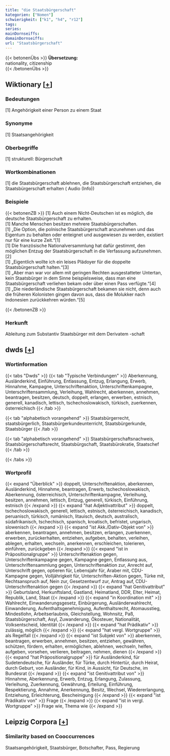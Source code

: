 ```yaml
---
title: "die Staatsbürgerschaft"
kategorien: ["Nomen"]
schwierigkeit: ["k1", "h4", "r12"]
tags:
series:
mainDornseiffs:
domainDornseiffs:
url: "Staatsbürgerschaft"
---
```


{{< betonenÜbs >}}
**Übersetzung:**  
nationality, citizenship  
{{< /betonenÜbs >}}

## Wiktionary [[+](https://de.wiktionary.org/wiki/Staatsbürgerschaft)]

### Bedeutungen
[1] Angehörigkeit einer Person zu einem Staat  

### Synonyme
[1] Staatsangehörigkeit  

### Oberbegriffe
[1] strukturell: Bürgerschaft  

### Wortkombinationen
[1] die Staatsbürgerschaft ablehnen, die Staatsbürgerschaft entziehen, die Staatsbürgerschaft erhalten ( Audio (Info))  

### Beispiele
{{< betonenZB >}}
[1] Auch einem Nicht-Deutschen ist es möglich, die deutsche Staatsbürgerschaft zu erhalten.  
[1] Manche Menschen besitzen mehrere Staatsbürgerschaften.  
[1] „Die Option, die polnische Staatsbürgerschaft anzunehmen und das Eigentum zu behalten oder enteignet und ausgewiesen zu werden, existiert nur für eine kurze Zeit.“[1]  
[1] Die französische Nationalversammlung hat dafür gestimmt, den möglichen Entzug der Staatsbürgerschaft in die Verfassung aufzunehmen.[2]  
[1] „Eigentlich wollte ich ein leises Plädoyer für die doppelte Staatsbürgerschaft halten.“[3]  
[1] „Aber man war vor allem mit geringen Rechten ausgestatteter Untertan, kein Staatsbürger in dem Sinne beispielsweise, dass man eine Staatsbürgerschaft verliehen bekam oder über einen Pass verfügte.“[4]  
[1] „Die niederländische Staatsbürgerschaft bekamen sie nicht, denn auch die früheren Kolonisten gingen davon aus, dass die Molukker nach Indonesien zurückkehren würden.“[5]  

{{< /betonenZB >}}
### Herkunft
Ableitung zum Substantiv Staatsbürger mit dem Derivatem -schaft  



## dwds [[+](https://www.dwds.de/wb/Staatsbürgerschaft)]

### Wortinformation
{{< tabs "Dwds" >}}
{{< tab "Typische Verbindungen" >}}
Aberkennung, Ausländerkind, Einführung, Entlassung, Entzug, Erlangung, Erwerb, Hinnahme, Kampagne, Unterschriftenaktion, Unterschriftenkampagne, Unterschriftensammlung, Verleihung, Wahlrecht, aberkennen, annehmen, beantragen, besitzen, deutsch, doppelt, erlangen, erwerben, estnisch, generell, kanadisch, lettisch, tschechoslowakisch, türkisch, zuerkennen, österreichisch
{{< /tab >}}

{{< tab "alphabetisch vorangehend" >}}
Staatsbürgerrecht, staatsbürgerlich, Staatsbürgerkundeunterricht, Staatsbürgerkunde, Staatsbürger
{{< /tab >}}

{{< tab "alphabetisch vorangehend" >}}
Staatsbürgerschaftsnachweis, Staatsbürgerschaftsrecht, Staatsbürgschaft, Staatsbürokratie, Staatschef
{{< /tab >}}

{{< /tabs >}}

### Wortprofil
{{< expand "Überblick" >}} doppelt, Unterschriftenaktion, aberkennen, Ausländerkind, Hinnahme, beantragen, Erwerb, tschechoslowakisch, Aberkennung, österreichisch, Unterschriftenkampagne, Verleihung, besitzen, annehmen, lettisch, Entzug, generell, türkisch, Einführung, estnisch {{< /expand >}}
{{< expand "hat Adjektivattribut" >}} doppelt, tschechoslowakisch, generell, lettisch, estnisch, österreichisch, kanadisch, peruanisch, türkisch, rumänisch, litauisch, deutsch, australisch, südafrikanisch, tschechisch, spanisch, kroatisch, befristet, ungarisch, slowenisch {{< /expand >}}
{{< expand "ist Akk./Dativ-Objekt von" >}} aberkennen, beantragen, annehmen, besitzen, erlangen, zuerkennen, erwerben, zurückerhalten, entziehen, aufgeben, behalten, verleihen, ablegen, erhalten, wechseln, anerkennen, erschleichen, tolerieren, einführen, zurückgeben {{< /expand >}}
{{< expand "ist in Präpositionalgruppe" >}} Unterschriftenaktion gegen, Unterschriftenkampagne gegen, Kampagne gegen, Entlassung aus, Unterschriftensammlung gegen, Unterschriftenaktion zur, Anrecht auf, Unterschrift gegen, optieren für, Lebensjahr für, Araber mit, CDU-Kampagne gegen, Volljährigkeit für, Unterschriften-Aktion gegen, Türke mit, Rechtsanspruch auf, Nein zur, Gesetzentwurf zur, Antrag auf, CDU-Unterschriftenaktion gegen {{< /expand >}}
{{< expand "hat Genitivattribut" >}} Geburtsland, Herkunftsland, Gastland, Heimatland, DDR, Elter, Heimat, Republik, Land, Staat {{< /expand >}}
{{< expand "in Koordination mit" >}} Wahlrecht, Einwanderungsgesetz, Einbürgerung, Ausländerwahlrecht, Einwanderung, Aufenthaltsgenehmigung, Aufenthaltsrecht, Atomausstieg, Mindestlohn, Arbeitserlaubnis, Gleichstellung, Wohnsitz, Paß, Staatsbürgerschaft, Asyl, Zuwanderung, Ökosteuer, Nationalität, Volksentscheid, Identität {{< /expand >}}
{{< expand "hat Prädikativ" >}} zulässig, möglich {{< /expand >}}
{{< expand "hat vergl. Wortgruppe" >}} als Regelfall {{< /expand >}}
{{< expand "ist Subjekt von" >}} aberkennen, beantragen, erwerben, annehmen, besitzen, entziehen, gewähren, schützen, fördern, erhalten, ermöglichen, ablehnen, wechseln, helfen, aufgeben, vorsehen, verlieren, beitragen, nehmen, dienen {{< /expand >}}
{{< expand "hat Präpositionalgruppe" >}} für Ausländerkind, für Sudetendeutsche, für Ausländer, für Türke, durch Hintertür, durch Heirat, durch Geburt, von Ausländer, für Kind, in Aussicht, für Deutsche, im Bundesrat {{< /expand >}}
{{< expand "ist Genitivattribut von" >}} Hinnahme, Aberkennung, Erwerb, Entzug, Erlangung, Zulassung, Verleihung, Zuerkennung, Gewährung, Erteilung, Einführung, Respektierung, Annahme, Anerkennung, Besitz, Wechsel, Wiedererlangung, Entziehung, Erleichterung, Bescheinigung {{< /expand >}}
{{< expand "ist Prädikativ von" >}} Frage {{< /expand >}}
{{< expand "ist in vergl. Wortgruppe" >}} Frage wie, Thema wie {{< /expand >}}

## Leipzig Corpora [[+](https://corpora.uni-leipzig.de/en/res?word=Staatsbürgerschaft&corpusId=deu_newscrawl-public_2018)]


### Similarity based on Cooccurrences
Staatsangehörigkeit, Staatsbürger, Botschafter, Pass, Regierung

